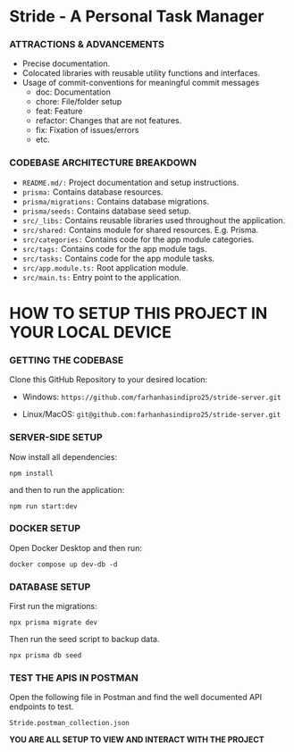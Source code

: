 # Stride - A Personal Task Manager

### ATTRACTIONS & ADVANCEMENTS

- Precise documentation.
- Colocated libraries with reusable utility functions and interfaces.
- Usage of commit-conventions for meaningful commit messages
  - doc: Documentation
  - chore: File/folder setup
  - feat: Feature
  - refactor: Changes that are not features.
  - fix: Fixation of issues/errors
  - etc.

### CODEBASE ARCHITECTURE BREAKDOWN

- `README.md/:` Project documentation and setup instructions.
- `prisma:` Contains database resources.
- `prisma/migrations:` Contains database migrations.
- `prisma/seeds:` Contains database seed setup.
- `src/_libs:` Contains reusable libraries used throughout the application.
- `src/shared:` Contains module for shared resources. E.g. Prisma.
- `src/categories:` Contains code for the app module categories.
- `src/tags:` Contains code for the app module tags.
- `src/tasks:` Contains code for the app module tasks.
- `src/app.module.ts:` Root application module.
- `src/main.ts:` Entry point to the application.

# HOW TO SETUP THIS PROJECT IN YOUR LOCAL DEVICE

### GETTING THE CODEBASE

Clone this GitHub Repository to your desired location:

 - Windows: `https://github.com/farhanhasindipro25/stride-server.git`

 - Linux/MacOS: `git@github.com:farhanhasindipro25/stride-server.git`


### SERVER-SIDE SETUP

Now install all dependencies:

`npm install`

and then to run the application:

`npm run start:dev`

### DOCKER SETUP

Open Docker Desktop and then run:

`docker compose up dev-db -d`

### DATABASE SETUP

First run the migrations:

`npx prisma migrate dev`

Then run the seed script to backup data.

`npx prisma db seed`

### TEST THE APIS IN POSTMAN

Open the following file in Postman and find the well documented API endpoints to test.

`Stride.postman_collection.json`


**YOU ARE ALL SETUP TO VIEW AND INTERACT WITH THE PROJECT**
